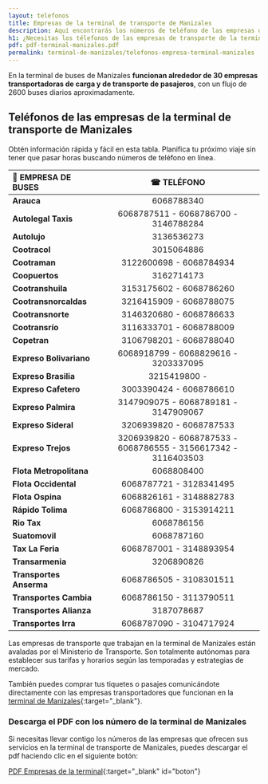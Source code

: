 ```yaml
---
layout: telefonos
title: Empresas de la terminal de transporte de Manizales
description: Aquí encontrarás los números de teléfono de las empresas de la Terminal de Transporte de Manizales. Obtén información rápida y fácil en nuestra página.
h1: ¿Necesitas los télefonos de las empresas de transporte de la terminal de Manizales?
pdf: pdf-terminal-manizales.pdf
permalink: terminal-de-manizales/telefonos-empresa-terminal-manizales
---
```

En la terminal de buses de Manizales **funcionan alrededor de 30 empresas transportadoras de carga y de transporte de pasajeros**, con un flujo de 2600 buses diarios aproximadamente.

## Teléfonos de las empresas de la terminal de transporte de Manizales

Obtén información rápida y fácil en esta tabla. Planifica tu próximo viaje sin tener que pasar horas buscando números de teléfono en línea.

| 🚌 EMPRESA DE BUSES | ☎ TELÉFONO |
| :--- | :---: |
| **Arauca** | 6068788340 |
| **Autolegal Taxis** | 6068787511 - 6068786700 - 3146788284 |
| **Autolujo** | 3136536273 |
| **Cootracol** | 3015064886 |
| **Cootraman** | 3122600698 - 6068784934 |
| **Coopuertos** | 3162714173 |
| **Cootranshuila** | 3153175602 - 6068786260 |
| **Cootransnorcaldas** | 3216415909 - 6068788075 |
| **Cootransnorte** | 3146320680 - 6068786633 |
| **Cootransrío** | 3116333701 - 6068788009 |
| **Copetran** | 3106798201 - 6068788040 |
| **Expreso Bolivariano** | 6068918799 - 6068829616 - 3203337095 |
| **Expreso Brasilia** | 3215419800 - |
| **Expreso Cafetero** | 3003390424 - 6068786610 |
| **Expreso Palmira** | 3147909075 - 6068789181 - 3147909067 |
| **Expreso Sideral** | 3206939820 - 6068787533 |
| **Expreso Trejos** | 3206939820 - 6068787533 - 6068786555 - 3156617342 - 3116403503 |
| **Flota Metropolitana** | 6068808400 |
| **Flota Occidental** | 6068787721 - 3128341495 |
| **Flota Ospina** | 6068826161 - 3148882783 |
| **Rápido Tolima** | 6068786800 - 3153914211 |
| **Rio Tax** | 6068786156 |
| **Suatomovil** | 6068787160 |
| **Tax La Feria** | 6068787001 - 3148893954 |
| **Transarmenia** | 3206890826 |
| **Transportes Anserma** | 6068786505 - 3108301511 |
| **Transportes Cambia** | 6068786150 - 3113790511 |
| **Transportes Alianza** | 3187078687 |
| **Transportes Irra** | 6068787090 - 3104717924 |

Las empresas de transporte que trabajan en la terminal de Manizales están avaladas por el Ministerio de Transporte. Son totalmente autónomas para establecer sus tarifas y horarios según las temporadas y estrategias de mercado.

También puedes comprar tus tiquetes o pasajes comunicándote directamente con las empresas transportadores que funcionan en la [terminal de Manizales]({{'terminal-de-manizales'|relative_url}} "Terminal de Manizales"){:target="_blank"}.

### Descarga el PDF con los número de la terminal de Manizales

Si necesitas llevar contigo los números de las empresas que ofrecen sus servicios en la terminal de transporte de Manizales, puedes descargar el pdf haciendo clic en el siguiente botón:

[PDF Empresas de la terminal]({{'assets/pdf-terminal-manizales.pdf'|relative_url}}){:target="_blank" id="boton"}
